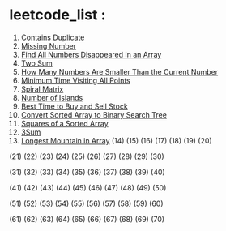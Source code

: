 # leetcode_list :

1. [Contains Duplicate](https://leetcode.com/problems/contains-duplicate/description/)
2. [Missing Number](https://leetcode.com/problems/missing-number/description/)
3. [Find All Numbers Disappeared in an Array](https://leetcode.com/problems/find-all-numbers-disappeared-in-an-array/description/)
4. [Two Sum](https://leetcode.com/problems/two-sum/description/)
5. [How Many Numbers Are Smaller Than the Current Number](https://leetcode.com/problems/how-many-numbers-are-smaller-than-the-current-number/description/)
6. [Minimum Time Visiting All Points](https://leetcode.com/problems/minimum-time-visiting-all-points/description/)
7. [Spiral Matrix](https://leetcode.com/problems/spiral-matrix/description/)
8. [Number of Islands](https://leetcode.com/problems/number-of-islands/description/)
9. [Best Time to Buy and Sell Stock](https://leetcode.com/problems/best-time-to-buy-and-sell-stock/description/)
10. [Convert Sorted Array to Binary Search Tree](https://leetcode.com/problems/convert-sorted-array-to-binary-search-tree/description/)
11. [Squares of a Sorted Array](https://leetcode.com/problems/squares-of-a-sorted-array/description/)
12. [3Sum](https://leetcode.com/problems/3sum/description/)
13. [Longest Mountain in Array](https://leetcode.com/problems/longest-mountain-in-array/description/)
(14)
(15)
(16)
(17)
(18)
(19)
(20)

(21)
(22)
(23)
(24)
(25)
(26)
(27)
(28)
(29)
(30)

(31)
(32)
(33)
(34)
(35)
(36)
(37)
(38)
(39)
(40)

(41)
(42)
(43)
(44)
(45)
(46)
(47)
(48)
(49)
(50)

(51)
(52)
(53)
(54)
(55)
(56)
(57)
(58)
(59)
(60)

(61)
(62)
(63)
(64) 
(65)
(66) 
(67)
(68)
(69)
(70)

